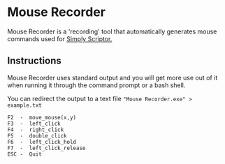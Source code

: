 # Mouse Recorder
Mouse Recorder is a 'recording' tool that automatically generates mouse commands used for [Simply Scriptor.](https://github.com/borfus/Simply-Scriptor)

## Instructions

Mouse Recorder uses standard output and you will get more use out of it when running it through the command prompt or a bash shell.

You can redirect the output to a text file `"Mouse Recorder.exe" > example.txt`

```
F2  -  move_mouse(x,y)
F3  -  left_click
F4  -  right_click
F5  -  double_click
F6  -  left_click_hold
F7  -  left_click_release
ESC -  Quit
```
